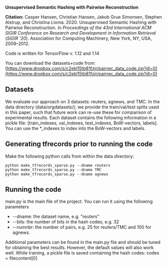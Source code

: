 

**Unsupervised Semantic Hashing with Pairwise Reconstruction**

**Citation:** Casper Hansen, Christian Hansen, Jakob Grue Simonsen, Stephen Alstrup, and Christina Lioma. 2020. Unsupervised Semantic Hashing with Pairwise Reconstruction. In _Proceedings of the 43rd International ACM SIGIR Conference on Research and Development in Information Retrieval_ (_SIGIR ’20_). Association for Computing Machinery, New York, NY, USA, 2009–2012.

Code is written for TensorFlow v. 1.12 and 1.14

You can download the datasets+code from: [https://www.dropbox.com/s/c2ekl15tb81fzjr/pairrec_data_code.zip?dl=0](https://www.dropbox.com/s/c2ekl15tb81fzjr/pairrec_data_code.zip?dl=0)
## Datasets
We evaluate our approach on 3 datasets: reuters, agnews, and TMC. In the data directory (data/orgdatasets/), we provide the train/val/test splits used in this paper, such that future work can re-use these for comparison of experimental results. Each dataset contains the following information in a pickle file: [train_indexes, val_indexes, test_indexes, BoW-vectors, labels]. You can use the \*\_indexes to index into the BoW-vectors and labels.

## Generating tfrecords prior to running the code
Make the following python calls from within the data directory:

    python make_tfrecords_sparse.py --dname reuters
    python make_tfrecords_sparse.py --dname TMC
    python make_tfrecords_sparse.py --dname agnews

## Running the code

main.py is the main file of the project. You can run it using the following parameters

- \-\-dname: the dataset name, e.g. "reuters"
- \-\-bits: the number of bits in the hash codes, e.g. 32
- \-\-numnbr: the number of pairs, e.g. 25 for reuters/TMC and 100 for agnews.

Additional parameters can be found in the main.py file and should be tuned for obtaining the best results. However, the default values will also work well.
While training, a pickle file is saved containing the hash codes: codes = filecontent[0]

